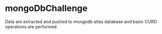 # mongoDbChallenge

Data are extracted and pushed to mongodb atlas database and basic CURD operations are performed.
